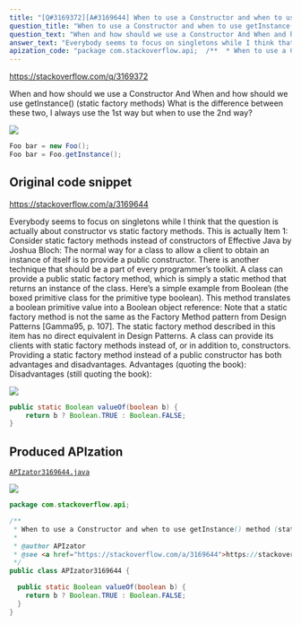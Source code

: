 ```yaml
---
title: "[Q#3169372][A#3169644] When to use a Constructor and when to use getInstance() method (static factory methods)?"
question_title: "When to use a Constructor and when to use getInstance() method (static factory methods)?"
question_text: "When and how should we use a Constructor And When and how should we use getInstance() (static factory methods) What is the difference between these two, I always use the 1st way but when to use the 2nd way?"
answer_text: "Everybody seems to focus on singletons while I think that the question is actually about constructor vs static factory methods. This is actually Item 1: Consider static factory methods instead of constructors of  Effective Java by Joshua Bloch: The normal way for a class to allow a   client to obtain an instance of itself   is to provide a public constructor.   There is another technique that should   be a part of every programmer’s   toolkit. A class can provide a public   static factory method, which is simply a static method that returns an   instance of the class. Here’s a simple   example from Boolean (the boxed   primitive class for the primitive type   boolean). This method translates a   boolean primitive value into a   Boolean object reference: Note that a static factory method is   not the same as the Factory Method   pattern from Design Patterns   [Gamma95, p. 107]. The static factory   method described in this item has no   direct equivalent in Design   Patterns. A class can provide its clients with   static factory methods instead of, or   in addition to, constructors.   Providing a static factory method   instead of a public constructor has   both advantages and disadvantages. Advantages (quoting the book): Disadvantages (still quoting the book):"
apization_code: "package com.stackoverflow.api;  /**  * When to use a Constructor and when to use getInstance() method (static factory methods)?  *  * @author APIzator  * @see <a href=\"https://stackoverflow.com/a/3169644\">https://stackoverflow.com/a/3169644</a>  */ public class APIzator3169644 {    public static Boolean valueOf(boolean b) {     return b ? Boolean.TRUE : Boolean.FALSE;   } }"
---
```


https://stackoverflow.com/q/3169372

When and how should we use a Constructor
And When and how should we use getInstance() (static factory methods)
What is the difference between these two, I always use the 1st way but when to use the 2nd way?


<div class="code-logo"><img src="/stackoverflow.png" /></div>

```java
Foo bar = new Foo();
Foo bar = Foo.getInstance();
```


## Original code snippet

https://stackoverflow.com/a/3169644

Everybody seems to focus on singletons while I think that the question is actually about constructor vs static factory methods.
This is actually Item 1: Consider static factory methods instead of constructors of  Effective Java by Joshua Bloch:
The normal way for a class to allow a
  client to obtain an instance of itself
  is to provide a public constructor.
  There is another technique that should
  be a part of every programmer’s
  toolkit. A class can provide a public
  static factory method, which is simply a static method that returns an
  instance of the class. Here’s a simple
  example from Boolean (the boxed
  primitive class for the primitive type
  boolean). This method translates a
  boolean primitive value into a
  Boolean object reference:
Note that a static factory method is
  not the same as the Factory Method
  pattern from Design Patterns
  [Gamma95, p. 107]. The static factory
  method described in this item has no
  direct equivalent in Design
  Patterns.
A class can provide its clients with
  static factory methods instead of, or
  in addition to, constructors.
  Providing a static factory method
  instead of a public constructor has
  both advantages and disadvantages.
Advantages (quoting the book):
Disadvantages (still quoting the book):

<div class="code-logo"><img src="/stackoverflow.png" /></div>

```java
public static Boolean valueOf(boolean b) {
    return b ? Boolean.TRUE : Boolean.FALSE;
}
```

## Produced APIzation

[`APIzator3169644.java`](https://github.com/pasqualesalza/apization-temp-data/raw/master/search/APIzator3169644.java)

<div class="code-logo"><img src="/apizator.png" /></div>

```java
package com.stackoverflow.api;

/**
 * When to use a Constructor and when to use getInstance() method (static factory methods)?
 *
 * @author APIzator
 * @see <a href="https://stackoverflow.com/a/3169644">https://stackoverflow.com/a/3169644</a>
 */
public class APIzator3169644 {

  public static Boolean valueOf(boolean b) {
    return b ? Boolean.TRUE : Boolean.FALSE;
  }
}

```